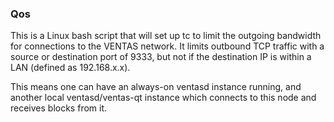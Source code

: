 ### Qos ###

This is a Linux bash script that will set up tc to limit the outgoing bandwidth for connections to the VENTAS network. It limits outbound TCP traffic with a source or destination port of 9333, but not if the destination IP is within a LAN (defined as 192.168.x.x).

This means one can have an always-on ventasd instance running, and another local ventasd/ventas-qt instance which connects to this node and receives blocks from it.
